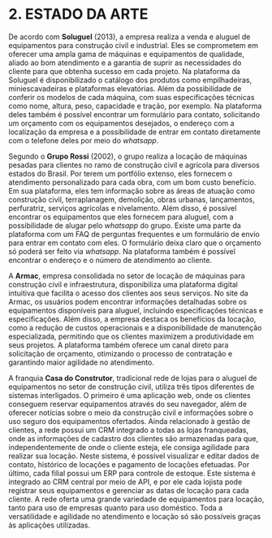 # 2. ESTADO DA ARTE
De acordo com **Soluguel** (2013), a empresa realiza a venda e aluguel de equipamentos para construção civil e industrial. Eles se comprometem em oferecer uma ampla gama de máquinas e equipamentos de qualidade, aliado ao bom atendimento e a garantia de suprir as necessidades do cliente para que obtenha sucesso em cada projeto. Na plataforma da Soluguel é disponibilizado o catálogo dos produtos como empilhadeiras, miniescavadeiras e plataformas elevatórias. Além da possibilidade de conferir os modelos de cada máquina, com suas especificações técnicas como nome, altura, peso, capacidade e tração, por exemplo. Na plataforma deles também é possível encontrar um formulário para contato, solicitando um orçamento com os equipamentos desejados, o endereço com a localização da empresa e a possibilidade de entrar em contato diretamente com o telefone deles por meio do *whatsapp*.

Segundo o **Grupo Rossi** (2002), o grupo realiza a locação de máquinas pesadas para clientes no ramo de construção civil e agrícola para diversos estados do Brasil. Por terem um portfólio extenso, eles fornecem o atendimento personalizado para cada obra, com um bom custo benefício. Em sua plataforma, eles tem informação sobre as áreas de atuação como construção civil, terraplanagem, demolição, obras urbanas, lançamentos, perfuratriz, serviços agrícolas e nivelamento. Além disso, é possível encontrar os equipamentos que eles fornecem para aluguel, com a possibilidade de alugar pelo *whatsapp* do grupo. Existe uma parte da plataforma com um FAQ de perguntas frequentes e um formulário de envio para entrar em contato com eles. O formulário deixa claro que o orçamento só poderá ser feito via *whatsapp*. Na plataforma também é possível encontrar o endereço e o número de atendimento ao cliente.

A **Armac**, empresa consolidada no setor de locação de máquinas para construção civil e infraestrutura, disponibiliza uma plataforma digital intuitiva que facilita o acesso dos clientes aos seus serviços. No site da Armac, os usuários podem encontrar informações detalhadas sobre os equipamentos disponíveis para aluguel, incluindo especificações técnicas e especificações. Além disso, a empresa destaca os benefícios da locação, como a redução de custos operacionais e a disponibilidade de manutenção especializada, permitindo que os clientes maximizem a produtividade em seus projetos. A plataforma também oferece um canal direto para solicitação de orçamento, otimizando o processo de contratação e garantindo maior agilidade no atendimento.

A franquia **Casa do Construtor**, tradicional rede de lojas para o aluguel de equipamentos no setor de construção civil, utiliza três tipos diferentes de sistemas interligados. O primeiro é uma aplicação web, onde os clientes conseguem reservar equipamentos através do seu navegador, além de oferecer notícias sobre o meio da construção civil e informações sobre o uso seguro dos equipamentos ofertados. Ainda relacionado à gestão de clientes, a rede possui um CRM integrado a todas as lojas franqueadas, onde as informações de cadastro dos clientes são armazenadas para que, independentemente de onde o cliente esteja, ele consiga agilidade para realizar sua locação. Neste sistema, é possível visualizar e editar dados de contato, histórico de locações e pagamento de locações efetuadas. Por último, cada filial possui um ERP para controle de estoque. Este sistema é integrado ao CRM central por meio de API, e por ele cada lojista pode registrar seus equipamentos e gerenciar as datas de locação para cada cliente. A rede oferta uma grande variedade de equipamentos para locação, tanto para uso de empresas quanto para uso doméstico. Toda a versatilidade e agilidade no atendimento e locação só são possíveis graças às aplicações utilizadas.

